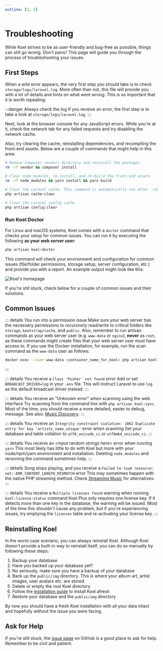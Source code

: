 ```yaml
---
outline: [2, 2]
---
```


# Troubleshooting

While Koel strives to be as user-friendly and bug-free as possible, things can still go wrong.
Don't panic! This page will guide you through the process of troubleshooting your issues.

## First Steps

When a wild error appears, the very first step you should take is to check `storage/logs/laravel.log`.
More often than not, this file will provide you with a lot of details and hints on what went wrong.
This is so important that it is worth repeating:

:::danger Always check the log
If you receive an error, the first step is to take a look at `storage/logs/laravel.log`.
:::

Next, look at the browser console for any JavaScript errors.
While you're at it, check the network tab for any failed requests and try disabling the network cache.

Also, try clearing the cache, reinstalling dependencies, and recompiling the front-end assets.
Below are a couple of commands that might help in this area:

```bash
# Remove Composer vendor/ directory and reinstall the packages
rm -rf vendor && composer install

# Clear node_modules, re-install, and re-build the front-end assets
rm -rf node_modules && yarn install && yarn build

# Clear the Laravel cache. This command is automatically run after `composer install`.
php artisan cache:clear

# Clear the Laravel config cache
php artisan config:clear
```

### Run Koel Doctor

For Linux and macOS systems, Koel comes with a `doctor` command that checks your setup for common issues.
You can run it by executing the following **as your web server user**:

```bash
php artisan koel:doctor
```

This command will check your environment and configuration for common issues (file/folder permissions, storage setup, server configuration, etc.) and provide you with a report.
An example output might look like this:

![Koel's homepage](../assets/img/doctor.webp)

If you're still stuck, check below for a couple of common issues and their solutions.

## Common Issues

::: details You run into a permission issue
Make sure your web server has the necessary permissions to _recursively_ read/write to critical folders like `storage`, `bootstrap/cache`, and `public`.
Also, remember to run artisan commands as your web server user (e.g. `www-data` or `nginx`), **never** as `root`, as these commands might create files that your web server user must have access to.
If you use the Docker installation, for example, run the scan command as the `www-data` user as follows:

```bash
docker exec --user www-data <container_name_for_koel> php artisan koel:scan
```
:::

::: details You receive a `Class 'Pusher' not found` error
Add or set `BROADCAST_DRIVER=log` in your `.env` file. This will instruct Laravel to use `log` as the default broadcast driver instead.
:::

::: details You receive an "Unknown error" when scanning using the web interface
Try scanning from the command line with `php artisan koel:sync`. Most of the time, you should receive a more detailed, easier to debug, message.
See also: [Music Discovery](usage/music-discovery).
:::

::: details You receive an `Integrity constraint violation: 1062 Duplicate entry for key 'artists_name_unique'` error when scanning
Set your database and table collation to `utf8_unicode_ci` or `utf8mb4_unicode_ci`.
:::

::: details You receive an &lt;input random strings here&gt; error when running `yarn`
This most likely has little to do with Koel but more with your node/npm/yarn environment and installation. Deleting `node_modules` and rerunning the command sometimes help.
:::

::: details Song stops playing, and you receive a `Failed to load resource: net::ERR_CONTENT_LENGTH_MISMATCH` error
This may sometimes happen with the native PHP streaming method. Check [Streaming Music](usage/streaming) for alternatives.
:::

::: details You receive a `Multiple licenses found` warning when running `koel:license:status` command
Koel Plus only requires one license key. If it detects more than one key in the database, the warning will be issued.
Most of the time this shouldn't cause any problem, but if you're experiencing issues, try emptying the `licenses` table and re-activating your license key.
:::

## Reinstalling Koel

In the worst case scenario, you can always reinstall Koel. Although Koel doesn't provide a built-in way to reinstall itself, you can do so manually by following these steps:

1. Backup your database
2. Have you backed up your database yet?
3. No seriously, make sure you have a backup of your database
4. Back up the `public/img` directory. This is where your album art, artist images, user avatars etc. are stored.
5. Delete or empty the root Koel directory
6. Follow the [installation guide](guide/getting-started#installation) to install Koel afresh
7. Restore your database and the `public/img` directory

By now you should have a fresh Koel installation with all your data intact and hopefully without the issue you were facing.

## Ask for Help

If you're still stuck, the [issue page](https://github.com/koel/koel/issues) on GitHub is a good place to ask for help. Remember to be civil and patient.
